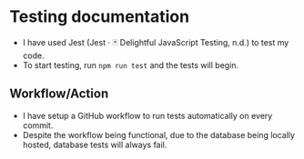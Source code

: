 
# Testing documentation

- I have used Jest (Jest · 🃏 Delightful JavaScript Testing, n.d.) to test my code.
- To start testing, run `npm run test` and the tests will begin.

## Workflow/Action

- I have setup a GitHub workflow to run tests automatically on every commit.
- Despite the workflow being functional, due to the database being locally hosted, database tests will always fail.

